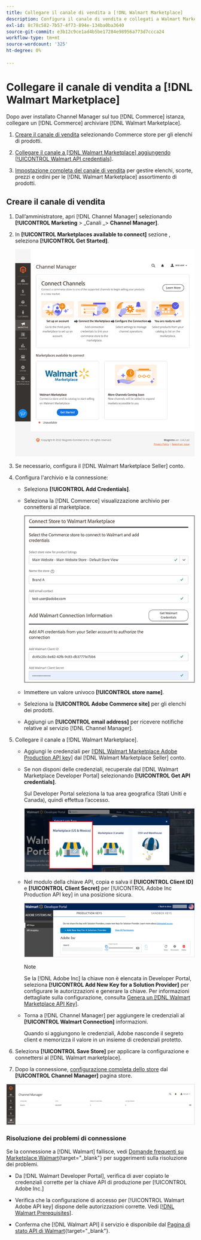 ```yaml
---
title: Collegare il canale di vendita a [!DNL Walmart Marketplace]
description: Configura il canale di vendita e collegati a Walmart Marketplace.
exl-id: 8c78c582-7b57-4f73-894e-134ba0ba3640
source-git-commit: e3b12c9ce1ad4b5be17284e98956a773d7ccca24
workflow-type: tm+mt
source-wordcount: '325'
ht-degree: 0%

---
```


# Collegare il canale di vendita a [!DNL Walmart Marketplace]

Dopo aver installato Channel Manager sul tuo [!DNL Commerce] istanza, collegare un [!DNL Commerce] archiviare [!DNL Walmart Marketplace].

1. [Creare il canale di vendita](#create-the-sales-channel) selezionando Commerce store per gli elenchi di prodotti.

1. [Collegare il canale a [!DNL Walmart Marketplace] aggiungendo [!UICONTROL Walmart API credentials]](#connect-the-channel-to-walmart-marketplace).

1. [Impostazione completa del canale di vendita](#complete-store-setup) per gestire elenchi, scorte, prezzi e ordini per le [!DNL Walmart Marketplace] assortimento di prodotti.

## Creare il canale di vendita

1. Dall’amministratore, apri [!DNL Channel Manager] selezionando **[!UICONTROL Marketing** > _Canali _> **Channel Manager]**.

1. In **[!UICONTROL Marketplaces available to connect]** sezione , seleziona **[!UICONTROL Get Started]**.

   ![Collega nuovo [!DNL Walmart] archiviare [!DNL Channel Manager]](assets/channel-manager-home.png)

1. Se necessario, configura il [!DNL Walmart Marketplace Seller] conto.

1. Configura l&#39;archivio e la connessione:

   - Seleziona **[!UICONTROL Add Credentials]**.

   - Seleziona la [!DNL Commerce] visualizzazione archivio per connettersi al marketplace.

      ![Configurare la connessione tra Commerce e [!DNL Walmart Marketplace] da [!DNL Channel Manager]](assets/configure-commerce-to-marketplace-connection.png)

   - Immettere un valore univoco **[!UICONTROL store name]**.

   - Seleziona la **[!UICONTROL Adobe Commerce site]** per gli elenchi dei prodotti.

   - Aggiungi un **[!UICONTROL email address]** per ricevere notifiche relative al servizio [!DNL Channel Manager].

1. Collegare il canale a [!DNL Walmart Marketplace].

   - Aggiungi le credenziali per [[!DNL Walmart Marketplace Adobe Production API key]](walmart-prerequisites.md#generate-a-walmart-marketplace-production-api-key) dal [!DNL Walmart Marketplace Seller] conto.

   - Se non disponi delle credenziali, recuperale dal [!DNL Walmart Marketplace Developer Portal] selezionando **[!UICONTROL Get API credentials]**.

      Sul Developer Portal seleziona la tua area geografica (Stati Uniti e Canada), quindi effettua l’accesso.

      ![[!DNL Walmart Marketplace] accesso account](assets/walmart-marketplace-login-page.png)

   - Nel modulo della chiave API, copia e salva il **[!UICONTROL Client ID]** e **[!UICONTROL Client Secret]** per [!UICONTROL Adobe Inc Production API key] in una posizione sicura.

      ![[!DNL Walmart Marketplace API key] pagina di configurazione](assets/walmart-api-key-management-form.png)

      >[!NOTE]
      >
      >Se la [!DNL Adobe Inc] la chiave non è elencata in Developer Portal, seleziona **[!UICONTROL Add New Key for a Solution Provider]** per configurare le autorizzazioni e generare la chiave. Per informazioni dettagliate sulla configurazione, consulta [Genera un [!DNL Walmart Marketplace API Key]](walmart-prerequisites.md#generate-a-walmart-marketplace-api-key).

   - Torna a [!DNL Channel Manager] per aggiungere le credenziali al **[!UICONTROL Walmart Connection]** informazioni.

      Quando si aggiungono le credenziali, Adobe nasconde il segreto client e memorizza il valore in un insieme di credenziali protetto.

1. Seleziona **[!UICONTROL Save Store]** per applicare la configurazione e connettersi al [!DNL Walmart marketplace].

1. Dopo la connessione, [configurazione completa dello store](complete-store-setup.md) dal **[!UICONTROL Channel Manager]** pagina store.

![Imposta primo store](assets/channel-manager-setup-first-store.png)

### Risoluzione dei problemi di connessione

Se la connessione a [!DNL Walmart] fallisce, vedi [Domande frequenti su Marketplace Walmart](https://developer.walmart.com/faq/us/faq-auth/){target=&quot;_blank&quot;} per suggerimenti sulla risoluzione dei problemi.

- Da [!DNL Walmart Developer Portal], verifica di aver copiato le credenziali corrette per la chiave API di produzione per [!UICONTROL Adobe Inc.]

- Verifica che la configurazione di accesso per [!UICONTROL Walmart Adobe API key] dispone delle autorizzazioni corrette. Vedi [[!DNL Walmart Prerequisites]](walmart-prerequisites.md##generate-a-walmart-marketplace-api-key).

- Conferma che [!DNL Walmart API] il servizio è disponibile dal [Pagina di stato API di Walmart](https://developer.walmart.com/us/whats-new/new-api-status-information-now-available/){target=&quot;_blank&quot;}.
